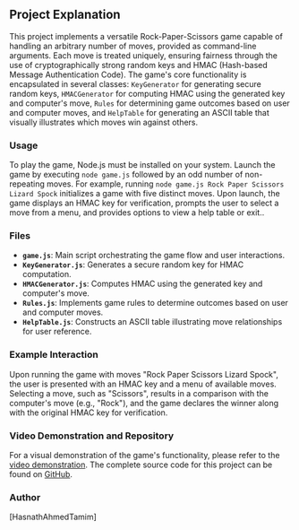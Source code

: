## Project Explanation

This project implements a versatile Rock-Paper-Scissors game capable of handling an arbitrary number of moves, provided as command-line arguments. Each move is treated uniquely, ensuring fairness through the use of cryptographically strong random keys and HMAC (Hash-based Message Authentication Code). The game's core functionality is encapsulated in several classes: `KeyGenerator` for generating secure random keys, `HMACGenerator` for computing HMAC using the generated key and computer's move, `Rules` for determining game outcomes based on user and computer moves, and `HelpTable` for generating an ASCII table that visually illustrates which moves win against others.

### Usage

To play the game, Node.js must be installed on your system. Launch the game by executing `node game.js` followed by an odd number of non-repeating moves. For example, running `node game.js Rock Paper Scissors Lizard Spock` initializes a game with five distinct moves. Upon launch, the game displays an HMAC key for verification, prompts the user to select a move from a menu, and provides options to view a help table or exit..

### Files

- **`game.js`**: Main script orchestrating the game flow and user interactions.
- **`KeyGenerator.js`**: Generates a secure random key for HMAC computation.
- **`HMACGenerator.js`**: Computes HMAC using the generated key and computer's move.
- **`Rules.js`**: Implements game rules to determine outcomes based on user and computer moves.
- **`HelpTable.js`**: Constructs an ASCII table illustrating move relationships for user reference.

### Example Interaction

Upon running the game with moves "Rock Paper Scissors Lizard Spock", the user is presented with an HMAC key and a menu of available moves. Selecting a move, such as "Scissors", results in a comparison with the computer's move (e.g., "Rock"), and the game declares the winner along with the original HMAC key for verification.

### Video Demonstration and Repository

For a visual demonstration of the game's functionality, please refer to the [video demonstration](#link-to-video). The complete source code for this project can be found on [GitHub](#link-to-repository).

### Author

[HasnathAhmedTamim]

